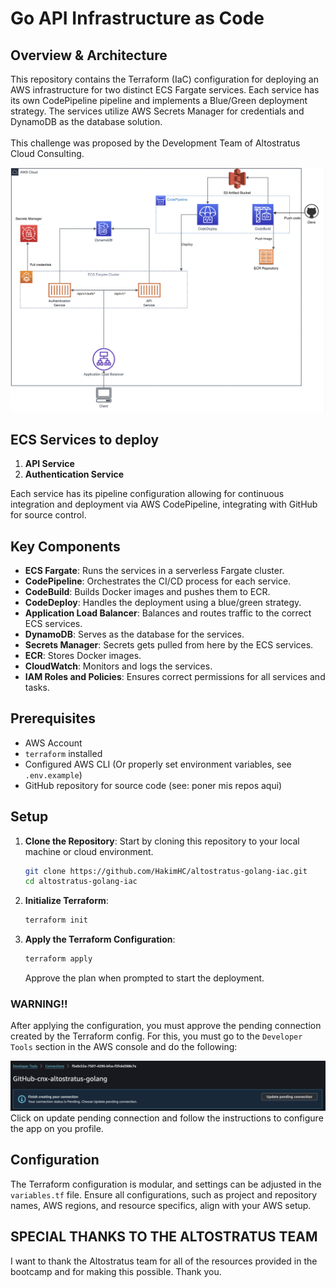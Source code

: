 # Go API Infrastructure as Code

## Overview & Architecture
This repository contains the Terraform (IaC) configuration for deploying an AWS infrastructure for two distinct ECS Fargate services.
Each service has its own CodePipeline pipeline and implements a Blue/Green deployment strategy.
The services utilize AWS Secrets Manager for credentials and DynamoDB as the database solution.
<br><br>
This challenge was proposed by the Development Team of Altostratus Cloud Consulting.
<br>

![architecture](./.media/architecture.png "Architecture")

## ECS Services to deploy
1. **API Service**
2. **Authentication Service**

Each service has its pipeline configuration allowing for continuous integration and deployment via AWS CodePipeline, integrating with GitHub for source control.

## Key Components
- **ECS Fargate**: Runs the services in a serverless Fargate cluster.
- **CodePipeline**: Orchestrates the CI/CD process for each service.
- **CodeBuild**: Builds Docker images and pushes them to ECR.
- **CodeDeploy**: Handles the deployment using a blue/green strategy.
- **Application Load Balancer**: Balances and routes traffic to the correct ECS services.
- **DynamoDB**: Serves as the database for the services.
- **Secrets Manager**: Secrets gets pulled from here by the ECS services.
- **ECR**: Stores Docker images.
- **CloudWatch**: Monitors and logs the services.
- **IAM Roles and Policies**: Ensures correct permissions for all services and tasks.

## Prerequisites
- AWS Account
- ```terraform``` installed
- Configured AWS CLI (Or properly set environment variables, see ```.env.example```)
- GitHub repository for source code (see: poner mis repos aqui)

## Setup
1. **Clone the Repository**: Start by cloning this repository to your local machine or cloud environment.
   ```bash
   git clone https://github.com/HakimHC/altostratus-golang-iac.git
   cd altostratus-golang-iac
   ```
2. **Initialize Terraform**:
   ```bash
   terraform init
   ```
3. **Apply the Terraform Configuration**:
   ```bash
   terraform apply
   ```
   Approve the plan when prompted to start the deployment.

### WARNING!!
After applying the configuration, you must approve the pending connection created by the Terraform config.
For this, you must go to the ```Developer Tools``` section in the AWS console and do the following:

![connection pending](./.media/connection_pending.png "Connection Pending")
Click on update pending connection and follow the instructions to configure the app on you profile.

## Configuration
The Terraform configuration is modular, and settings can be adjusted in the `variables.tf` file. Ensure all configurations, such as project and repository names, AWS regions, and resource specifics, align with your AWS setup.

## SPECIAL THANKS TO THE ALTOSTRATUS TEAM
I want to thank the Altostratus team for all of the resources provided in the bootcamp and for making this possible. Thank you.